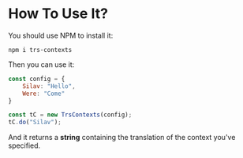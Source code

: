 # How To Use It?

You should use NPM to install it:
```
npm i trs-contexts
```

Then you can use it:
```javascript
const config = {
    Silav: "Hello",
    Were: "Come"
} 

const tC = new TrsContexts(config);
tC.do("Silav");
```

And it returns a **string** containing the translation of the context you've specified.